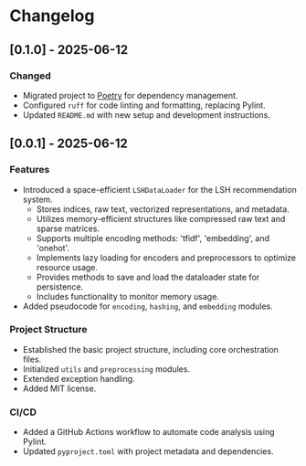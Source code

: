 # Changelog

## [0.1.0] - 2025-06-12

### Changed

- Migrated project to [Poetry](https://python-poetry.org/) for dependency management.
- Configured `ruff` for code linting and formatting, replacing Pylint.
- Updated `README.md` with new setup and development instructions.

## [0.0.1] - 2025-06-12

### Features

- Introduced a space-efficient `LSHDataLoader` for the LSH recommendation system.
  - Stores indices, raw text, vectorized representations, and metadata.
  - Utilizes memory-efficient structures like compressed raw text and sparse matrices.
  - Supports multiple encoding methods: 'tfidf', 'embedding', and 'onehot'.
  - Implements lazy loading for encoders and preprocessors to optimize resource usage.
  - Provides methods to save and load the dataloader state for persistence.
  - Includes functionality to monitor memory usage.
- Added pseudocode for `encoding`, `hashing`, and `embedding` modules.

### Project Structure

- Established the basic project structure, including core orchestration files.
- Initialized `utils` and `preprocessing` modules.
- Extended exception handling.
- Added MIT license.

### CI/CD

- Added a GitHub Actions workflow to automate code analysis using Pylint.
- Updated `pyproject.toml` with project metadata and dependencies.
